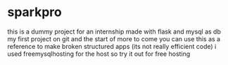 # sparkpro
this is a dummy project for an internship
made with flask and mysql as db
my first project on git and the start of more to come
you can use this as a reference to make broken structured apps (its not really efficient code)
i used freemysqlhosting for the host so try it out for free hosting
